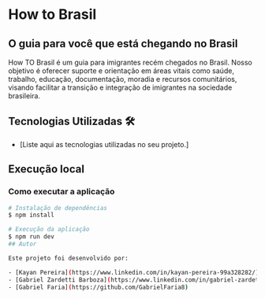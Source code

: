 # How to Brasil

## O guia para você que está chegando no Brasil

How TO Brasil é um guia para imigrantes recém chegados no Brasil. Nosso objetivo é oferecer suporte e orientação em áreas vitais como saúde, trabalho, educação, documentação, moradia e recursos comunitários, visando facilitar a transição e integração de imigrantes na sociedade brasileira.

## Tecnologias Utilizadas 🛠

- [Liste aqui as tecnologias utilizadas no seu projeto.]

## Execução local

### Como executar a aplicação

```bash
# Instalação de dependências
$ npm install

# Execução da aplicação
$ npm run dev
## Autor

Este projeto foi desenvolvido por:

- [Kayan Pereira](https://www.linkedin.com/in/kayan-pereira-99a328282/)
- [Gabriel Zardetti Barboza](https://www.linkedin.com/in/gabriel-zardetti-barboza-bb20462ba/)
- [Gabriel Faria](https://github.com/GabrielFaria8)

